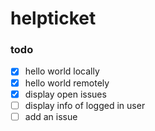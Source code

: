 # helpticket

### todo
- [x] hello world locally
- [x] hello world remotely
- [x] display open issues
- [ ] display info of logged in user
- [ ] add an issue
